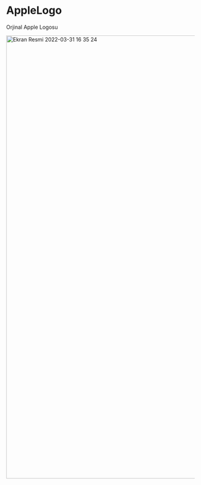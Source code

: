 # AppleLogo
Orjinal Apple Logosu

<img width="1181" alt="Ekran Resmi 2022-03-31 16 35 24" src="https://user-images.githubusercontent.com/98979530/161067911-4816f215-f867-4d9f-a169-7e5639a80161.png">
